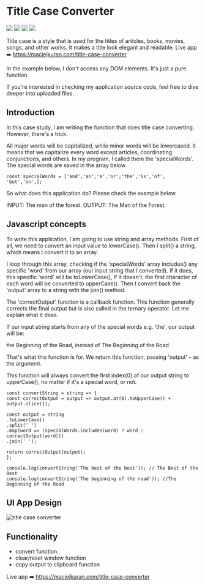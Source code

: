 # Title Case Converter
<span><img src="https://img.shields.io/badge/Adobe%20XD-470137?style=for-the-badge&logo=Adobe%20XD&logoColor=#FF61F6" /> </span> 
<span><img src="https://img.shields.io/badge/HTML5-E34F26?style=for-the-badge&logo=html5&logoColor=white" /> </span> 
<span><img src="https://img.shields.io/badge/Sass-CC6699?style=for-the-badge&logo=sass&logoColor=white" /> </span> 
<span><img src="https://img.shields.io/badge/JavaScript-323330?style=for-the-badge&logo=javascript&logoColor=F7DF1E" /> </span>

Title case is a style that is used for the titles of articles, books, movies, songs, and other works. It makes a title look elegant and readable.
Live app ➡️ https://maciejkuran.com/title-case-converter

In the example below, I don't access any DOM elements. It's just a pure function.

If you're interested in checking my application source code, feel free to dive deeper into uploaded files.

## Introduction
In this case study, I am writing the function that does title case converting. However, there's a trick.

All major words will be capitalized, while minor words will be lowercased. It means that we capitalize every word except articles, coordinating conjunctions, and others. In my program, I called them the 'specialWords'. The special words are saved in the array below.

```
const specialWords = ['and','an','a','or','the','is','of', 'but','on',];
```
So what does this application do? Please check the example below.

INPUT: The man of the forest.
OUTPUT: The Man of the Forest.

## Javascript concepts
To write this application, I am going to use string and array methods. First of all, we need to convert an input value to lowerCase(). Then I split() a string, which means I convert it to an array.

I loop through this array, checking if the 'specialWords' array includes() any specific 'word' from our array (our input string that I converted). If it does, this specific 'word' will be toLowerCase(), if it doesn't, the first character of each word will be converted to upperCase(). Then I convert back the 'output' array to a string with the join() method.

The 'correctOutput' function is a callback function. This function generally corrects the final output but is also called in the ternary operator. Let me explain what it does.

If our input string starts from any of the special words e.g. 'the', our output will be:

the Beginning of the Road, instead of The Beginning of the Road

That's what this function is for. We return this function, passing 'output' – as the argument.

This function will always convert the first index(0) of our output string to upperCase(), no matter if it's a special word, or not.

```
const convertString = string => {
const correctOutput = output => output.at(0).toUpperCase() + output.slice(1);

const output = string
.toLowerCase()
.split(' ')
.map(word => (specialWords.includes(word) ? word : correctOutput(word)))
.join(' ');

return correctOutput(output);
};

console.log(convertString('The best of the best')); // The Best of the Best
console.log(convertString('The beginning of the road')); //The Beginning of the Road
```

## UI App Design
![title case converter](https://user-images.githubusercontent.com/103118542/172854800-69e55c50-eb48-4192-bd2f-6b4ce7a7a81e.png)




## Functionality
- convert function
- clear/reset window function
- copy output to clipboard function

Live app ➡️ https://maciejkuran.com/title-case-converter

